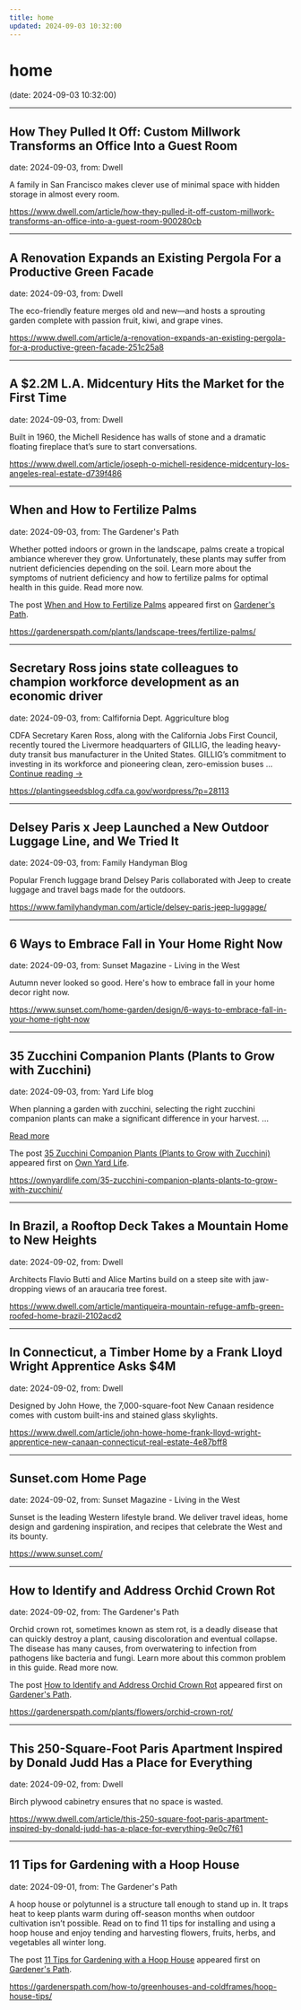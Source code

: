 ```yaml
---
title: home
updated: 2024-09-03 10:32:00
---
```


# home

(date: 2024-09-03 10:32:00)

---

## How They Pulled It Off: Custom Millwork Transforms an Office Into a Guest Room

date: 2024-09-03, from: Dwell

A family in San Francisco makes clever use of minimal space with hidden storage in almost every room. 

<https://www.dwell.com/article/how-they-pulled-it-off-custom-millwork-transforms-an-office-into-a-guest-room-900280cb>

---

## A Renovation Expands an Existing Pergola For a Productive Green Facade

date: 2024-09-03, from: Dwell

The eco-friendly feature merges old and new—and hosts a sprouting garden complete with passion fruit, kiwi, and grape vines. 

<https://www.dwell.com/article/a-renovation-expands-an-existing-pergola-for-a-productive-green-facade-251c25a8>

---

## A $2.2M L.A. Midcentury Hits the Market for the First Time

date: 2024-09-03, from: Dwell

Built in 1960, the Michell Residence has walls of stone and a dramatic floating fireplace that’s sure to start conversations. 

<https://www.dwell.com/article/joseph-o-michell-residence-midcentury-los-angeles-real-estate-d739f486>

---

## When and How to Fertilize Palms

date: 2024-09-03, from: The Gardener's Path

<p>Whether potted indoors or grown in the landscape, palms create a tropical ambiance wherever they grow. Unfortunately, these plants may suffer from nutrient deficiencies depending on the soil. Learn more about the symptoms of nutrient deficiency and how to fertilize palms for optimal health in this guide. Read more now.</p>
<p>The post <a href="https://gardenerspath.com/plants/landscape-trees/fertilize-palms/">When and How to Fertilize Palms</a> appeared first on <a href="https://gardenerspath.com">Gardener&#039;s Path</a>.</p>
 

<https://gardenerspath.com/plants/landscape-trees/fertilize-palms/>

---

## Secretary Ross joins state colleagues to champion workforce development as an economic driver

date: 2024-09-03, from: Calfifornia Dept. Aggriculture blog

CDFA Secretary Karen Ross, along with the California Jobs First Council, recently toured the Livermore headquarters of GILLIG, the leading heavy-duty transit bus manufacturer in the United States. GILLIG&#8217;s commitment to investing in its workforce and pioneering clean, zero-emission buses &#8230; <a href="https://plantingseedsblog.cdfa.ca.gov/wordpress/?p=28113">Continue reading <span class="meta-nav">&#8594;</span></a> 

<https://plantingseedsblog.cdfa.ca.gov/wordpress/?p=28113>

---

## Delsey Paris x Jeep Launched a New Outdoor Luggage Line, and We Tried It

date: 2024-09-03, from: Family Handyman Blog

Popular French luggage brand Delsey Paris collaborated with Jeep to create luggage and travel bags made for the outdoors. 

<https://www.familyhandyman.com/article/delsey-paris-jeep-luggage/>

---

## 6 Ways to Embrace Fall in Your Home Right Now

date: 2024-09-03, from: Sunset Magazine - Living in the West

Autumn never looked so good. Here's how to embrace fall in your home decor right now. 

<https://www.sunset.com/home-garden/design/6-ways-to-embrace-fall-in-your-home-right-now>

---

## 35 Zucchini Companion Plants (Plants to Grow with Zucchini)

date: 2024-09-03, from: Yard Life blog

<p>When planning a garden with zucchini, selecting the right zucchini companion plants can make a significant difference in your harvest. ... </p>
<p class="read-more-container"><a title="35 Zucchini Companion Plants (Plants to Grow with Zucchini)" class="read-more button" href="https://ownyardlife.com/35-zucchini-companion-plants-plants-to-grow-with-zucchini/#more-18901" aria-label="Read more about 35 Zucchini Companion Plants (Plants to Grow with Zucchini)">Read more</a></p>
<p>The post <a href="https://ownyardlife.com/35-zucchini-companion-plants-plants-to-grow-with-zucchini/">35 Zucchini Companion Plants (Plants to Grow with Zucchini)</a> appeared first on <a href="https://ownyardlife.com">Own Yard Life</a>.</p>
 

<https://ownyardlife.com/35-zucchini-companion-plants-plants-to-grow-with-zucchini/>

---

## In Brazil, a Rooftop Deck Takes a Mountain Home to New Heights

date: 2024-09-02, from: Dwell

Architects Flavio Butti and Alice Martins build on a steep site with jaw-dropping views of an araucaria tree forest. 

<https://www.dwell.com/article/mantiqueira-mountain-refuge-amfb-green-roofed-home-brazil-2102acd2>

---

## In Connecticut, a Timber Home by a Frank Lloyd Wright Apprentice Asks $4M

date: 2024-09-02, from: Dwell

Designed by John Howe, the 7,000-square-foot New Canaan residence comes with custom built-ins and stained glass skylights. 

<https://www.dwell.com/article/john-howe-home-frank-lloyd-wright-apprentice-new-canaan-connecticut-real-estate-4e87bff8>

---

## Sunset.com Home Page

date: 2024-09-02, from: Sunset Magazine - Living in the West

Sunset is the leading Western lifestyle brand. We deliver travel ideas, home design and gardening inspiration, and recipes that celebrate the West and its bounty. 

<https://www.sunset.com/>

---

## How to Identify and Address Orchid Crown Rot

date: 2024-09-02, from: The Gardener's Path

<p>Orchid crown rot, sometimes known as stem rot, is a deadly disease that can quickly destroy a plant, causing discoloration and eventual collapse. The disease has many causes, from overwatering to infection from pathogens like bacteria and fungi. Learn more about this common problem in this guide. Read more now.</p>
<p>The post <a href="https://gardenerspath.com/plants/flowers/orchid-crown-rot/">How to Identify and Address Orchid Crown Rot</a> appeared first on <a href="https://gardenerspath.com">Gardener&#039;s Path</a>.</p>
 

<https://gardenerspath.com/plants/flowers/orchid-crown-rot/>

---

## This 250-Square-Foot Paris Apartment Inspired by Donald Judd Has a Place for Everything

date: 2024-09-02, from: Dwell

Birch plywood cabinetry ensures that no space is wasted. 

<https://www.dwell.com/article/this-250-square-foot-paris-apartment-inspired-by-donald-judd-has-a-place-for-everything-9e0c7f61>

---

## 11 Tips for Gardening with a Hoop House

date: 2024-09-01, from: The Gardener's Path

<p>A hoop house or polytunnel is a structure tall enough to stand up in. It traps heat to keep plants warm during off-season months when outdoor cultivation isn’t possible. Read on to find 11 tips for installing and using a hoop house and enjoy tending and harvesting flowers, fruits, herbs, and vegetables all winter long.</p>
<p>The post <a href="https://gardenerspath.com/how-to/greenhouses-and-coldframes/hoop-house-tips/">11 Tips for Gardening with a Hoop House</a> appeared first on <a href="https://gardenerspath.com">Gardener&#039;s Path</a>.</p>
 

<https://gardenerspath.com/how-to/greenhouses-and-coldframes/hoop-house-tips/>

